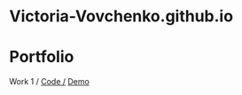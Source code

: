 # Victoria-Vovchenko.github.io
# Portfolio

Work 1  / <a href="https://habrahabr.ru/post/158235/">Code /</a>  <a href="https://habrahabr.ru/post/158235/">Demo</a> 
